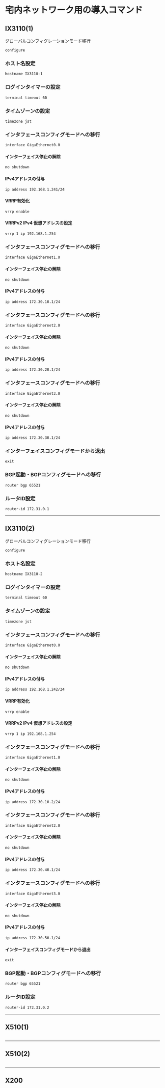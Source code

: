 # 宅内ネットワーク用の導入コマンド

## IX3110(1)
グローバルコンフィグレーションモード移行
```
configure
```
### ホスト名設定
```
hostname IX3110-1
```
### ログインタイマーの設定
```
terminal timeout 60
```
### タイムゾーンの設定
```
timezone jst
```
### インタフェースコンフィグモードへの移行 
```
interface GigaEthernet0.0
```
#### インターフェイス停止の解除
```
no shutdown
```
#### IPv4アドレスの付与
```
ip address 192.168.1.241/24
```
#### VRRP有効化
```
vrrp enable
```
#### VRRPv2 IPv4 仮想アドレスの設定
```
vrrp 1 ip 192.168.1.254
```
### インタフェースコンフィグモードへの移行 
```
interface GigaEthernet1.0
```
#### インターフェイス停止の解除
```
no shutdown
```
#### IPv4アドレスの付与
```
ip address 172.30.10.1/24
```
### インタフェースコンフィグモードへの移行 
```
interface GigaEthernet2.0
```
#### インターフェイス停止の解除
```
no shutdown
```
#### IPv4アドレスの付与
```
ip address 172.30.20.1/24
```
### インタフェースコンフィグモードへの移行 
```
interface GigaEthernet3.0
```
#### インターフェイス停止の解除
```
no shutdown
```
#### IPv4アドレスの付与
```
ip address 172.30.30.1/24
```
### インターフェイスコンフィグモードから退出
```
exit
```
### BGP起動・BGPコンフィグモードへの移行
```
router bgp 65521
```
### ルータID設定
```
router-id 172.31.0.1
```

---

## IX3110(2)
グローバルコンフィグレーションモード移行
```
configure
```
### ホスト名設定
```
hostname IX3110-2
```
### ログインタイマーの設定
```
terminal timeout 60
```
### タイムゾーンの設定
```
timezone jst
```
### インタフェースコンフィグモードへの移行 
```
interface GigaEthernet0.0
```
#### インターフェイス停止の解除
```
no shutdown
```
#### IPv4アドレスの付与
```
ip address 192.168.1.242/24
```
#### VRRP有効化
```
vrrp enable
```
#### VRRPv2 IPv4 仮想アドレスの設定
```
vrrp 1 ip 192.168.1.254
```
### インタフェースコンフィグモードへの移行 
```
interface GigaEthernet1.0
```
#### インターフェイス停止の解除
```
no shutdown
```
#### IPv4アドレスの付与
```
ip address 172.30.10.2/24
```
### インタフェースコンフィグモードへの移行 
```
interface GigaEthernet2.0
```
#### インターフェイス停止の解除
```
no shutdown
```
#### IPv4アドレスの付与
```
ip address 172.30.40.1/24
```
### インタフェースコンフィグモードへの移行 
```
interface GigaEthernet3.0
```
#### インターフェイス停止の解除
```
no shutdown
```
#### IPv4アドレスの付与
```
ip address 172.30.50.1/24
```
#### インターフェイスコンフィグモードから退出
```
exit
```
### BGP起動・BGPコンフィグモードへの移行
```
router bgp 65521
```
### ルータID設定
```
router-id 172.31.0.2
```

---


## X510(1)
```

```

---

## X510(2)
```

```

---

## X200
```

```
